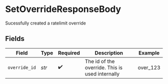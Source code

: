 # SetOverrideResponseBody

Sucessfully created a ratelimit override


## Fields

| Field                                           | Type                                            | Required                                        | Description                                     | Example                                         |
| ----------------------------------------------- | ----------------------------------------------- | ----------------------------------------------- | ----------------------------------------------- | ----------------------------------------------- |
| `override_id`                                   | *str*                                           | :heavy_check_mark:                              | The id of the override. This is used internally | over_123                                        |